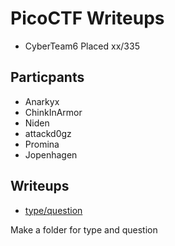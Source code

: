 # PicoCTF Writeups

* CyberTeam6 Placed xx/335

## Particpants

* Anarkyx
* ChinkInArmor
* Niden
* attackd0gz
* Promina
* Jopenhagen

## Writeups

* [type/question](type/question)

Make a folder for type and question
